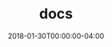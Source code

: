 ---
title: "docs"
description: <a href="https://twitter.com/sarah_edo/status/768179009263808512">or it didn't happen</a>
date: 2018-01-30T00:00:00-04:00
backgroundImage: ../graphics/metablobs/2.jpg
---